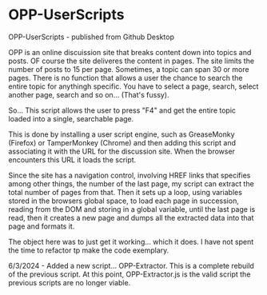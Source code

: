 # OPP-UserScripts
OPP-UserScripts -  published from Github Desktop 

OPP is an online discuission site that breaks content down into topics and posts. OF course the site deliveres the content in pages. The site limits the number of posts to 15 per page. Sometimes, a topic can span 30 or more pages. There is no function that allows a user the chance to search the entire topic for anythingh specific. You have to select a page, search, select another page, search and so on... (That's fussy).

So... This script allows the user to press "F4" and get the entire topic loaded into a single, searchable page.

This is done by installing a user script engine, such as GreaseMonky (Firefox) or TamperMonkey (Chrome) and then adding this script and associating it with the URL for the discussion site. When the browser encounters this URL it loads the script.

Since the site has a navigation control, involving HREF links that specifies among other things, the number of the last page, my script can extract the total number of pages from that. Then it sets up a loop, using variables stored in the browsers global space, to load each page in succession, reading from the DOM and storing in a global variable, until the last page is read, then it creates a new page and dumps all the extracted data into that page and formats it.

The object here was to just get it working... which it does. I have not spent the time to refactor tp make the code exemplary.  

6/3/2024 - Added a new script... OPP-Extractor. This is a complete rebuild of the previous script. At this point, OPP-Extractor.js is the valid script the previous scripts are no longer viable.



